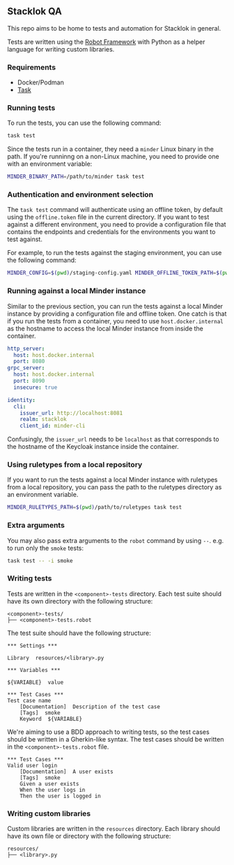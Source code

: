 ## Stacklok QA

This repo aims to be home to tests and automation for Stacklok in general.

Tests are written using the [Robot Framework](https://robotframework.org/) with
Python as a helper language for writing custom libraries.

### Requirements

- Docker/Podman
- [Task](https://taskfile.dev/#/installation)

### Running tests

To run the tests, you can use the following command:

```bash
task test
```

Since the tests run in a container, they need a `minder` Linux binary in the path.
If you're runninng on a non-Linux machine, you need to provide one with an environment variable:
```bash
MINDER_BINARY_PATH=/path/to/minder task test
```

### Authentication and environment selection

The `task test` command will authenticate using an offline token, by default using the `offline.token` file in the current directory. If you want to test against a different environment, you need to provide a configuration file that contains the endpoints and credentials for the environments you want to test against.

For example, to run the tests against the staging environment, you can use the following command:
```bash
MINDER_CONFIG=$(pwd)/staging-config.yaml MINDER_OFFLINE_TOKEN_PATH=$(pwd)/staging-offline.token task test
```

### Running against a local Minder instance

Similar to the previous section, you can run the tests against a local Minder instance by providing a configuration file and offline token. One catch is that if you run the tests from a container, you need to use `host.docker.internal` as the hostname to access the local Minder instance from inside the container.

```yaml
http_server:
  host: host.docker.internal
  port: 8080
grpc_server:
  host: host.docker.internal
  port: 8090
  insecure: true

identity:
  cli:
    issuer_url: http://localhost:8081
    realm: stacklok
    client_id: minder-cli
```

Confusingly, the `issuer_url` needs to be `localhost` as that corresponds to the hostname of the Keycloak instance inside the container.

### Using ruletypes from a local repository

If you want to run the tests against a local Minder instance with ruletypes from a local repository, you can pass the path to the ruletypes directory as an environment variable.
```bash
MINDER_RULETYPES_PATH=$(pwd)/path/to/ruletypes task test
```

### Extra arguments

You may also pass extra arguments to the `robot` command by using
`--`. e.g. to run only the `smoke` tests:

```bash
task test -- -i smoke
```

### Writing tests

Tests are written in the `<component>-tests` directory. Each test suite should have its own
directory with the following structure:

```
<component>-tests/
├── <component>-tests.robot
```

The test suite should have the following structure:

```robot
*** Settings ***

Library  resources/<library>.py

*** Variables ***

${VARIABLE}  value

*** Test Cases ***
Test case name
    [Documentation]  Description of the test case
    [Tags]  smoke
    Keyword  ${VARIABLE}
```

We're aiming to use a BDD approach to writing tests, so the test cases should be written in a
Gherkin-like syntax. The test cases should be written in the `<component>-tests.robot` file.

```robot
*** Test Cases ***
Valid user login
    [Documentation]  A user exists
    [Tags]  smoke
    Given a user exists
    When the user logs in
    Then the user is logged in
```


### Writing custom libraries

Custom libraries are written in the `resources` directory. Each library should have its own
file or directory with the following structure:

```
resources/
├── <library>.py
```
